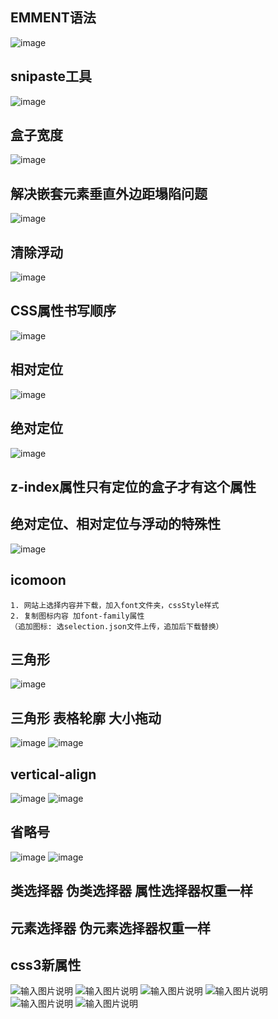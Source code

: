 ## EMMENT语法
![image](https://user-images.githubusercontent.com/48239113/222026982-ac9ccb0a-0300-4ea6-bfa8-6a0e495dbe05.png)

## snipaste工具
![image](https://user-images.githubusercontent.com/48239113/222028021-8c318d8f-0f90-41e1-b22a-44b0543bba7d.png)

## 盒子宽度
![image](https://user-images.githubusercontent.com/48239113/222028071-82a3ec8f-46f9-432f-8ee5-957848f1282c.png)

## 解决嵌套元素垂直外边距塌陷问题
![image](https://user-images.githubusercontent.com/48239113/222028100-69046d45-98db-4b5c-b50e-67fc8c7f707e.png)

## 清除浮动
![image](https://user-images.githubusercontent.com/48239113/222028134-37f1befa-c45a-422e-b507-947baffad638.png)

## CSS属性书写顺序
![image](https://user-images.githubusercontent.com/48239113/222028159-40c13430-7158-4094-b92d-d226c22483c2.png)

## 相对定位
![image](https://user-images.githubusercontent.com/48239113/222028202-fd945b7e-2a68-4f5d-93eb-35d4faa1dc30.png)

## 绝对定位
![image](https://user-images.githubusercontent.com/48239113/222028212-709fce9f-990c-4859-99a2-42ec80279f33.png)

## z-index属性只有定位的盒子才有这个属性

## 绝对定位、相对定位与浮动的特殊性
![image](https://user-images.githubusercontent.com/48239113/222028235-3eca2757-004b-47aa-89ec-a15249488094.png)

## icomoon
```
1. 网站上选择内容并下载，加入font文件夹，cssStyle样式
2. 复制图标内容 加font-family属性
（追加图标: 选selection.json文件上传，追加后下载替换）
```
## 三角形
![image](https://user-images.githubusercontent.com/48239113/222028264-db9c7d0f-4ce8-47ab-b4e1-013862e7b9a8.png)

## 三角形 表格轮廓 大小拖动
![image](https://user-images.githubusercontent.com/48239113/222028279-120e946f-b0da-40e1-9137-026a9e6f0f3b.png)
![image](https://user-images.githubusercontent.com/48239113/222028296-4caf747e-fda2-44d9-a884-fa182e74a083.png)

## vertical-align
![image](https://user-images.githubusercontent.com/48239113/222028320-9339e210-26f2-49ff-a6bd-b59f77c8a49a.png)
![image](https://user-images.githubusercontent.com/48239113/222028336-f60b4958-6f1a-4064-bb17-fd0415ca86cd.png)

## 省略号
![image](https://user-images.githubusercontent.com/48239113/222028359-677e3343-7c18-4c11-a5f0-8164ca1f066e.png)
![image](https://user-images.githubusercontent.com/48239113/222028380-d88dde26-1f1c-499a-88bd-05d1b77a757a.png)

## 类选择器 伪类选择器 属性选择器权重一样
## 元素选择器 伪元素选择器权重一样

## css3新属性
![输入图片说明](/imgs/2023-03-01/HQ8c07UBAlhbLgDX.png)
![输入图片说明](/imgs/2023-03-01/BUEf8dJMt3rkffUu.png)
![输入图片说明](/imgs/2023-03-01/81Lir7UXM8yU3aNO.png)
![输入图片说明](/imgs/2023-03-01/DQyxJmHIzNR2mO72.png)
![输入图片说明](/imgs/2023-03-01/qG73FoVRr2rm7Ka5.png)
![输入图片说明](/imgs/2023-03-01/F9IJxHiHKpwyAPrW.png)
<!--stackedit_data:
eyJoaXN0b3J5IjpbLTIwOTA1MzgyNTcsMTc4NzI1Nzg2NSw5Mj
I3Nzg2MywxNzM5NDkyOTkwLC0yMDYwOTY2NDk0LC02NzAzMDg0
NDksLTY4NjM2ODg4OCwtMTUxMjIwMDUxOCw2MTEwMzU2ODgsNj
ExMDM1Njg4LDE3MzExMDI1MzUsNjMzNTUyNzQ1LDg2NDQxNDk3
NCw1MjcyMDgxNTgsODY0NDE0OTc0LDUyNzIwODE1OCwtODgxOD
IzNzY1LC0xNTkxNjgyMDUsMzU0NjY3NzMzLC01NjQ2NzI0MDdd
fQ==
-->